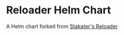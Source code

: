 # Reloader Helm Chart
A Helm chart forked from [Stakater's Reloader](https://github.com/stakater/Reloader)
